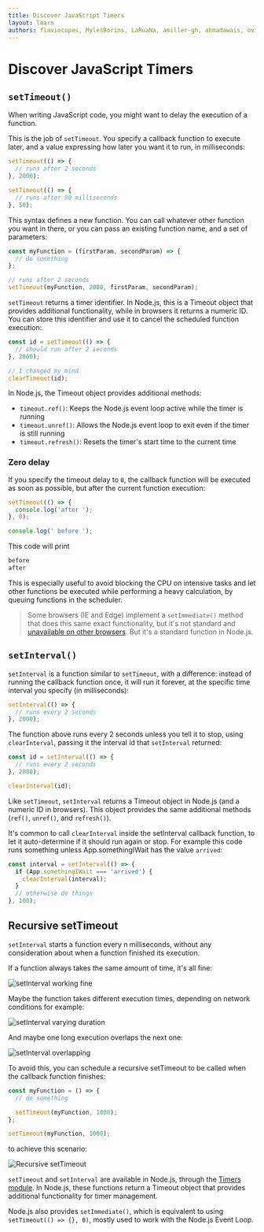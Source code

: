 ```yaml
---
title: Discover JavaScript Timers
layout: learn
authors: flaviocopes, MylesBorins, LaRuaNa, amiller-gh, ahmadawais, ovflowd
---
```


# Discover JavaScript Timers

## `setTimeout()`

When writing JavaScript code, you might want to delay the execution of a function.

This is the job of `setTimeout`. You specify a callback function to execute later, and a value expressing how later you want it to run, in milliseconds:

```js
setTimeout(() => {
  // runs after 2 seconds
}, 2000);

setTimeout(() => {
  // runs after 50 milliseconds
}, 50);
```

This syntax defines a new function. You can call whatever other function you want in there, or you can pass an existing function name, and a set of parameters:

```js
const myFunction = (firstParam, secondParam) => {
  // do something
};

// runs after 2 seconds
setTimeout(myFunction, 2000, firstParam, secondParam);
```

`setTimeout` returns a timer identifier. In Node.js, this is a Timeout object that provides additional functionality, while in browsers it returns a numeric ID. You can store this identifier and use it to cancel the scheduled function execution:

```js
const id = setTimeout(() => {
  // should run after 2 seconds
}, 2000);

// I changed my mind
clearTimeout(id);
```

In Node.js, the Timeout object provides additional methods:

- `timeout.ref()`: Keeps the Node.js event loop active while the timer is running
- `timeout.unref()`: Allows the Node.js event loop to exit even if the timer is still running
- `timeout.refresh()`: Resets the timer's start time to the current time

### Zero delay

If you specify the timeout delay to `0`, the callback function will be executed as soon as possible, but after the current function execution:

```js
setTimeout(() => {
  console.log('after ');
}, 0);

console.log(' before ');
```

This code will print

```bash
before
after
```

This is especially useful to avoid blocking the CPU on intensive tasks and let other functions be executed while performing a heavy calculation, by queuing functions in the scheduler.

> Some browsers (IE and Edge) implement a `setImmediate()` method that does this same exact functionality, but it's not standard and [unavailable on other browsers](https://caniuse.com/#feat=setimmediate). But it's a standard function in Node.js.

## `setInterval()`

`setInterval` is a function similar to `setTimeout`, with a difference: instead of running the callback function once, it will run it forever, at the specific time interval you specify (in milliseconds):

```js
setInterval(() => {
  // runs every 2 seconds
}, 2000);
```

The function above runs every 2 seconds unless you tell it to stop, using `clearInterval`, passing it the interval id that `setInterval` returned:

```js
const id = setInterval(() => {
  // runs every 2 seconds
}, 2000);

clearInterval(id);
```

Like `setTimeout`, `setInterval` returns a Timeout object in Node.js (and a numeric ID in browsers). This object provides the same additional methods (`ref()`, `unref()`, and `refresh()`).

It's common to call `clearInterval` inside the setInterval callback function, to let it auto-determine if it should run again or stop. For example this code runs something unless App.somethingIWait has the value `arrived`:

```js
const interval = setInterval(() => {
  if (App.somethingIWait === 'arrived') {
    clearInterval(interval);
  }
  // otherwise do things
}, 100);
```

## Recursive setTimeout

`setInterval` starts a function every n milliseconds, without any consideration about when a function finished its execution.

If a function always takes the same amount of time, it's all fine:

![setInterval working fine](/static/images/learn/javascript-timers/setinterval-ok.png)

Maybe the function takes different execution times, depending on network conditions for example:

![setInterval varying duration](/static/images/learn/javascript-timers/setinterval-varying-duration.png)

And maybe one long execution overlaps the next one:

![setInterval overlapping](/static/images/learn/javascript-timers/setinterval-overlapping.png)

To avoid this, you can schedule a recursive setTimeout to be called when the callback function finishes:

```js
const myFunction = () => {
  // do something

  setTimeout(myFunction, 1000);
};

setTimeout(myFunction, 1000);
```

to achieve this scenario:

![Recursive setTimeout](/static/images/learn/javascript-timers/recursive-settimeout.png)

`setTimeout` and `setInterval` are available in Node.js, through the [Timers module](https://nodejs.org/api/timers.html). In Node.js, these functions return a Timeout object that provides additional functionality for timer management.

Node.js also provides `setImmediate()`, which is equivalent to using `setTimeout(() => {}, 0)`, mostly used to work with the Node.js Event Loop.

